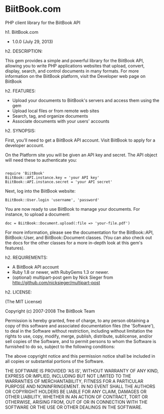 BiitBook.com  
========

PHP client library for the BiitBook API

h1. BiitBook.com

* 1.0.0 (July 29, 2013)

h2. DESCRIPTION:

This gem provides a simple and powerful library for the BiitBook API, allowing you
to write PHP applications websites that upload, convert,
display, search, and control documents in many formats. For more information on
the BiitBook platform, visit the Developer web page on BiitBook

h2. FEATURES:

* Upload your documents to BiitBook's servers and access them using the gem
* Upload local files or from remote web sites
* Search, tag, and organize documents
* Associate documents with your users' accounts

h2. SYNOPSIS:


First, you'll need to get a BiitBook API account. Visit BiitBook to apply for a
developer account.

On the Platform site you will be given an API key and secret. The API object
will need these to authenticate you:

<pre><code>
require 'BiitBook'
BiitBook::API.instance.key = 'your API key'
BiitBook::API.instance.secret = 'your API secret'
</code></pre>

Next, log into the BiitBook website:

<pre><code>BiitBook::User.login 'username', 'password'</code></pre>

You are now ready to use BiitBook to manage your documents. For instance, to
upload a document:

<pre><code>doc = BiitBook::Document.upload(:file => 'your-file.pdf')</code></pre>

For more information, please see the documentation for the BiitBook::API,
BiitBook::User, and BiitBook::Document classes. (You can also check out the docs for
the other classes for a more in-depth look at this gem's features).

h2. REQUIREMENTS:

* A BiitBook API account
* Ruby 1.8 or newer, with RubyGems 1.3 or newer.
* (optional) multipart-post gem by Nick Sieger from http://github.com/nicksieger/multipart-post



h2. LICENSE:

(The MIT License)

Copyright (c) 2007-2008 The BiitBook Team

Permission is hereby granted, free of charge, to any person obtaining
a copy of this software and associated documentation files (the
'Software'), to deal in the Software without restriction, including
without limitation the rights to use, copy, modify, merge, publish,
distribute, sublicense, and/or sell copies of the Software, and to
permit persons to whom the Software is furnished to do so, subject to
the following conditions:

The above copyright notice and this permission notice shall be
included in all copies or substantial portions of the Software.

THE SOFTWARE IS PROVIDED 'AS IS', WITHOUT WARRANTY OF ANY KIND,
EXPRESS OR IMPLIED, INCLUDING BUT NOT LIMITED TO THE WARRANTIES OF
MERCHANTABILITY, FITNESS FOR A PARTICULAR PURPOSE AND NONINFRINGEMENT.
IN NO EVENT SHALL THE AUTHORS OR COPYRIGHT HOLDERS BE LIABLE FOR ANY
CLAIM, DAMAGES OR OTHER LIABILITY, WHETHER IN AN ACTION OF CONTRACT,
TORT OR OTHERWISE, ARISING FROM, OUT OF OR IN CONNECTION WITH THE
SOFTWARE OR THE USE OR OTHER DEALINGS IN THE SOFTWARE.
